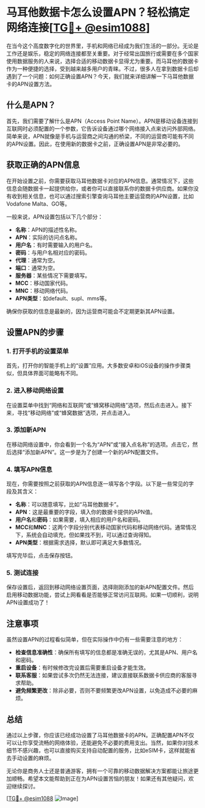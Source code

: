 # 马耳他数据卡怎么设置APN？轻松搞定网络连接[[TG💪+ @esim1088](https://t.me/s/esim1088)]

在当今这个高度数字化的世界里，手机和网络已经成为我们生活的一部分。无论是工作还是娱乐，稳定的网络连接都至关重要。对于经常出国旅行或需要在多个国家使用数据服务的人来说，选择合适的移动数据卡显得尤为重要。而马耳他的数据卡作为一种便捷的选择，受到越来越多用户的青睐。不过，很多人在拿到数据卡后却遇到了一个问题：如何正确设置APN？今天，我们就来详细讲解一下马耳他数据卡的APN设置方法。

## 什么是APN？

首先，我们需要了解什么是APN（Access Point Name）。APN是移动设备连接到互联网时必须配置的一个参数，它告诉设备通过哪个网络接入点来访问外部网络。简单来说，APN就像是手机与运营商之间沟通的桥梁，不同的运营商可能有不同的APN设置。因此，在使用新的数据卡之前，正确设置APN是非常必要的。

## 获取正确的APN信息

在开始设置之前，你需要获取马耳他数据卡对应的APN信息。通常情况下，这些信息会随数据卡一起提供给你，或者你可以直接联系你的数据卡供应商。如果你没有收到相关信息，也可以通过搜索引擎查询马耳他主要运营商的APN设置，比如Vodafone Malta、GO等。

一般来说，APN设置包括以下几个部分：

- **名称**：APN的描述性名称。
- **APN**：实际的访问点名称。
- **用户名**：有时需要输入的用户名。
- **密码**：与用户名相对应的密码。
- **代理**：通常为空。
- **端口**：通常为空。
- **服务器**：某些情况下需要填写。
- **MCC**：移动国家代码。
- **MNC**：移动网络代码。
- **APN类型**：如default、supl、mms等。

确保你获取的信息是最新的，因为运营商可能会不定期更新其APN设置。

## 设置APN的步骤

### 1. 打开手机的设置菜单

首先，打开你的智能手机上的“设置”应用。大多数安卓和iOS设备的操作步骤类似，但具体界面可能略有不同。

### 2. 进入移动网络设置

在设置菜单中找到“网络和互联网”或“蜂窝移动网络”选项，然后点击进入。接下来，寻找“移动网络”或“蜂窝数据”选项，并点击进入。

### 3. 添加新APN

在移动网络设置中，你会看到一个名为“APN”或“接入点名称”的选项。点击它，然后选择“添加新APN”。这一步是为了创建一个新的APN配置文件。

### 4. 填写APN信息

现在，你需要按照之前获取的APN信息逐一填写各个字段。以下是一些常见的字段及其含义：

- **名称**：可以随意填写，比如“马耳他数据卡”。
- **APN**：这是最重要的字段，填入你的数据卡提供的APN值。
- **用户名**和**密码**：如果需要，填入相应的用户名和密码。
- **MCC**和**MNC**：这两个字段分别代表移动国家代码和移动网络代码。通常情况下，系统会自动填充，但如果找不到，可以通过查询得知。
- **APN类型**：根据需求选择，默认即可满足大多数情况。

填写完毕后，点击保存按钮。

### 5. 测试连接

保存设置后，返回到移动网络设置页面，选择刚刚添加的新APN配置文件。然后启用移动数据功能，尝试上网看看是否能够正常访问互联网。如果一切顺利，说明APN设置成功了！

## 注意事项

虽然设置APN的过程看似简单，但在实际操作中仍有一些需要注意的地方：

- **检查信息准确性**：确保所有填写的信息都是准确无误的，尤其是APN、用户名和密码。
- **重启设备**：有时候修改完设置后需要重启设备才能生效。
- **联系客服**：如果尝试多次仍然无法连接，建议直接联系数据卡供应商的客服寻求帮助。
- **避免频繁更改**：除非必要，否则不要频繁更改APN设置，以免造成不必要的麻烦。

## 总结

通过以上步骤，你应该已经成功设置了马耳他数据卡的APN。正确配置APN不仅可以让你享受流畅的网络体验，还能避免不必要的费用支出。当然，如果你对技术细节不感兴趣，也可以直接购买支持自动配置的服务，比如eSIM卡，这样就能省去手动设置的麻烦。

无论你是商务人士还是普通游客，拥有一个可靠的移动数据解决方案都能让旅途更加顺畅。希望本文能帮助到正在为APN设置苦恼的朋友！如果还有其他疑问，欢迎继续探讨。

[[TG💪+ @esim1088](https://t.me/s/esim1088) ![Image](https://i.postimg.cc/4NQfJmqS/Snipaste-2025-05-13-00-14-12.png)]